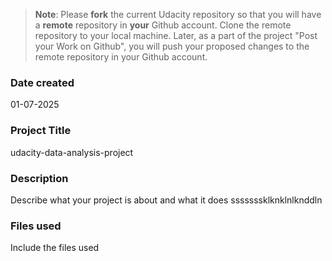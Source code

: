 >**Note**: Please **fork** the current Udacity repository so that you will have a **remote** repository in **your** Github account. Clone the remote repository to your local machine. Later, as a part of the project "Post your Work on Github", you will push your proposed changes to the remote repository in your Github account.

### Date created
01-07-2025

### Project Title
udacity-data-analysis-project

### Description
Describe what your project is about and what it does sssssssklknklnlknddln

### Files used
Include the files used

